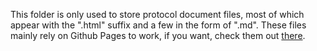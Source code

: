 This folder is only used to store protocol document files, most of which appear with the ".html" suffix and a few in the form of ".md". These files mainly rely on Github Pages to work, if you want, check them out [there](https://li2012China.github.io/).
